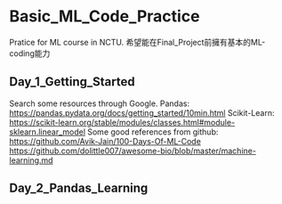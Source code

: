 # Basic_ML_Code_Practice
Pratice for ML course in NCTU.
希望能在Final_Project前擁有基本的ML-coding能力 

## Day_1_Getting_Started
Search some resources through Google.
Pandas:
https://pandas.pydata.org/docs/getting_started/10min.html
Scikit-Learn:
https://scikit-learn.org/stable/modules/classes.html#module-sklearn.linear_model
Some good references from github:
https://github.com/Avik-Jain/100-Days-Of-ML-Code
https://github.com/dolittle007/awesome-bio/blob/master/machine-learning.md

## Day_2_Pandas_Learning
